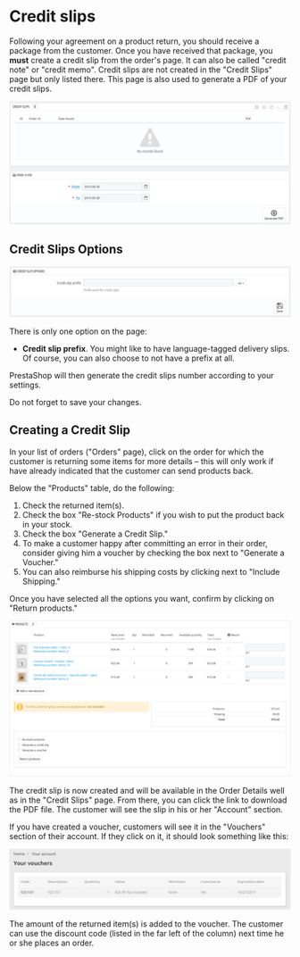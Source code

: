 # Credit slips

Following your agreement on a product return, you should receive a package from the customer. Once you have received that package, you **must** create a credit slip from the order's page. It can also be called "credit note" or "credit memo". Credit slips are not created in the "Credit Slips" page but only listed there. This page is also used to generate a PDF of your credit slips.

![](../../../.gitbook/assets/51839192%20%283%29%20%287%29.png)

## Credit Slips Options <a id="CreditSlips-CreditSlipsOptions"></a>

![](../../../.gitbook/assets/51839194%20%283%29%20%283%29.png)

There is only one option on the page:

* **Credit slip prefix**. You might like to have language-tagged delivery slips. Of course, you can also choose to not have a prefix at all.

PrestaShop will then generate the credit slips number according to your settings.

Do not forget to save your changes.

## Creating a Credit Slip <a id="CreditSlips-CreatingaCreditSlip"></a>

In your list of orders \("Orders" page\), click on the order for which the customer is returning some items for more details – this will only work if have already indicated that the customer can send products back.

Below the "Products" table, do the following:

1. Check the returned item\(s\).
2. Check the box "Re-stock Products" if you wish to put the product back in your stock.
3. Check the box "Generate a Credit Slip."
4. To make a customer happy after committing an error in their order, consider giving him a voucher by checking the box next to "Generate a Voucher."
5. You can also reimburse his shipping costs by clicking next to "Include Shipping."

Once you have selected all the options you want, confirm by clicking on "Return products."

![](../../../.gitbook/assets/57081971%20%283%29%20%283%29%20%283%29.png)

The credit slip is now created and will be available in the Order Details well as in the "Credit Slips" page. From there, you can click the link to download the PDF file. The customer will see the slip in his or her "Account" section.

If you have created a voucher, customers will see it in the "Vouchers" section of their account. If they click on it, it should look something like this:

![](../../../.gitbook/assets/51839708%20%283%29%20%281%29%20%286%29.png)

The amount of the returned item\(s\) is added to the voucher. The customer can use the discount code \(listed in the far left of the column\) next time he or she places an order.

